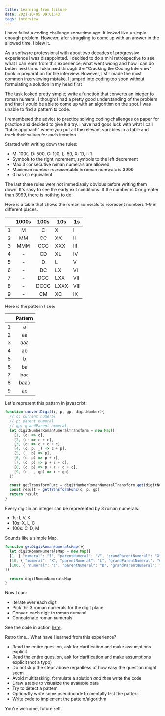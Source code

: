 ```yaml
---
title: Learning from failure
date: 2021-10-05 09:01:43
tags: interview
---
```


I have failed a coding challenge some time ago. It looked like a simple enough problem. However, afer struggling  to come up with an answer in the allowed time, I blew it.

As a software professional with about two decades of progressive experience I was disappointed. I decided to do a mini retrospective to see what I can learn from this experience; what went wrong and how I can do better next time. I skimmed through the "Cracking the Coding Interview" book in preparation for the interview. However, I still made the most common interviewing mistake. I jumped into coding too soon without formulating a solution in my head first.

The task looked pretty simple; write a function that converts an integer to roman numeral. I thought I had a pretty good understanding of the problem and that I would be able to come up with an algorithm on the spot. I was unable to find a pattern to code.

I remembered the advice to practice solving coding challenges on paper for practice and decided to give it a try. I have had good luck with what I call "table approach" where you put all the relevant variables in a table and track their values for each iteration.

Started with writing down the rules:
* M: 1000, D: 500, C: 100, L: 50, X: 10, I: 1
* Symbols to the right increment, symbols to the left decrement
* Max 3 consecutive roman numerals are allowed
* Maximum number representable in roman numerals is 3999
* 0 has no equivalent

The last three rules were not immediately obvious before writing them down. It's easy to see the early exit conditions. If the number is 0 or greater than 3999, there is nothing to do.

Here is a table that shows the roman numerals to represent numbers 1-9 in different places.


|   | 1000s | 100s | 10s                                                      | 1s                             |
|:-:|:--------------:|:--------------:|--------------------------------------------------------------|-------------------------------------|
| 1 |        M       |        C       | X    | I                     |
| 2 |        MM       |        CC       | XX | II          |
| 3 |        MMM       |        CCC      | XXX    | III |
| 4 |        -       |        CD     | XL                        | IV        
| 5 |        -       |        D     | L                        | V        
| 6 |        -       |        DC     | LX                        | VI        
| 7 |        -       |        DCC     | LXX                        | VII        
| 8 |        -       |        DCCC     | LXXX                        | VIII        
| 9 |        -       |        CM     | XC                        | IX        

Here is the pattern I see:

|   | Pattern | 
|:-:|:--------------:|
| 1 |        a       |
| 2 |        aa       |
| 3 |        aaa       |
| 4 |        ab       |
| 5 |        b      | 
| 6 |        ba       |
| 7 |        baa      |
| 8 |        baaa     |
| 9 |        ac       |

Let's represent this pattern in javascript:
```javascript
function convertDigit(c, p, gp, digitNumber){
  // c: current numeral
  // p: parent numeral
  // gp: grandParent numeral
  let digitNumberRomanNumeralTransform = new Map([
    [1, (c) => c],
    [2, (c) => c + c],
    [3, (c) => c + c + c],
    [4, (c, p, _) => c + p],
    [5, (_, p) => p],
    [6, (c, p) => p + c],
    [7, (c, p) => p + c + c],
    [8, (c, p) => p + c + c + c],
    [9, (c, _, gp) => c + gp]
  ])

  const getTransformFunc = digitNumberRomanNumeralTransform.get(digitNumber)
  const result = getTransformFunc(c, p, gp)
  return result
}	
```

Every digit in an integer can be represented by 3 roman numerals:
* 1s: I, V, X 
* 10s: X, L, C
* 100s: C, D, M

Sounds like a simple Map.

```javascript
function getDigitRomanNumeralsMap(){
  let digitRomanNumeralsMap = new Map([
  [1, { "numeral": "I", "parentNumeral": "V", "grandParentNumeral": "X" }],
  [10, { "numeral": "X", "parentNumeral": "L", "grandParentNumeral": "C" }],
  [100, { "numeral": "C", "parentNumeral": "D", "grandParentNumeral": "M" }],
])

  return digitRomanNumeralsMap
}
```

Now I can:
* Iterate over each digit
* Pick the 3 roman numerals for the digit place
* Convert each digit to roman numeral
* Concatenate roman numerals

See the code in action [here](https://replit.com/@asunar/Roman-Numerals).

Retro time... What have I learned from this experience?
* Read the entire question, ask for clarification and make assumptions explicit 
* Read the entire question, ask for clarification and make assumptions explicit (not a typo) 
* Do not skip the steps above regardless of how easy the question might seem
* Avoid multitasking, formulate a solution *and then* write the code
* Draw a table to visualize the available data
* Try to detect a pattern
* Optionally write some pseudocode to mentally test the pattern
* Write code to implement the pattern/algorithm

You're welcome, future self.








